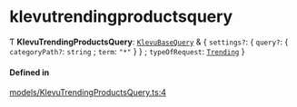 # klevutrendingproductsquery
      
Ƭ **KlevuTrendingProductsQuery**: [`KlevuBaseQuery`](klevubasequery.md) & { `settings?`: { `query?`: { `categoryPath?`: `string` ; `term`: ``"*"``  }  } ; `typeOfRequest`: [`Trending`](enums/KlevuTypeOfRequest.md#trending)  }

#### Defined in

[models/KlevuTrendingProductsQuery.ts:4](https://github.com/klevultd/frontend-sdk/blob/d712c6c/packages/klevu-core/src/models/KlevuTrendingProductsQuery.ts#L4)

